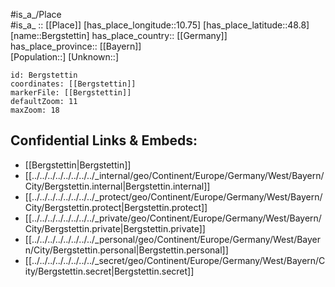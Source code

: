 ﻿---
location: [48.8,10.75] 
mapzoom: [7,12] 
mapmarker: city 
type: City
tags:
- geo/City


SpocWebEntityId: 29128
isDeleted: false
confidential: public

---
#is_a_/Place  
#is_a_ :: [[Place]] 
[has_place_longitude::10.75] 
[has_place_latitude::48.8] 
[name::Bergstettin] 
has_place_country:: [[Germany]]  
has_place_province:: [[Bayern]]  
[Population::] 
[Unknown::] 


```leaflet
id: Bergstettin
coordinates: [[Bergstettin]] 
markerFile: [[Bergstettin]] 
defaultZoom: 11 
maxZoom: 18
```


## Confidential Links & Embeds: 
- [[Bergstettin|Bergstettin]]  
- [[../../../../../../../../_internal/geo/Continent/Europe/Germany/West/Bayern/City/Bergstettin.internal|Bergstettin.internal]] 
- [[../../../../../../../../_protect/geo/Continent/Europe/Germany/West/Bayern/City/Bergstettin.protect|Bergstettin.protect]] 
- [[../../../../../../../../_private/geo/Continent/Europe/Germany/West/Bayern/City/Bergstettin.private|Bergstettin.private]] 
- [[../../../../../../../../_personal/geo/Continent/Europe/Germany/West/Bayern/City/Bergstettin.personal|Bergstettin.personal]] 
- [[../../../../../../../../_secret/geo/Continent/Europe/Germany/West/Bayern/City/Bergstettin.secret|Bergstettin.secret]] 

